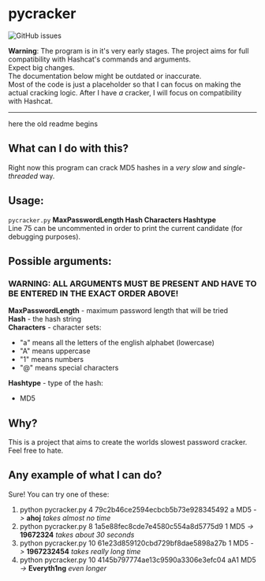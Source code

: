 # pycracker
![GitHub issues](https://img.shields.io/github/issues/satcom886/pycracker)

**Warning**: The program is in it's very early stages. The project aims for full compatibility with Hashcat's commands and arguments.  
Expect big changes.  
The documentation below might be outdated or inaccurate.  
Most of the code is just a placeholder so that I can focus on making the actual cracking logic. After I have *a* cracker, I will focus on compatibility with Hashcat.

---

here the old readme begins
## What can I do with this?
Right now this program can crack MD5 hashes in a *very slow* and *single-threaded* way.
## Usage:
`pycracker.py` **MaxPasswordLength Hash Characters Hashtype**  
Line 75 can be uncommented in order to print the current candidate (for debugging purposes).
## Possible arguments:
### WARNING: ALL ARGUMENTS MUST BE PRESENT AND HAVE TO BE ENTERED IN THE EXACT ORDER ABOVE!
**MaxPasswordLength** - maximum password length that will be tried  
**Hash** - the hash string  
**Characters** - character sets:  
* "a" means all the letters of the english alphabet (lowercase)
* "A" means uppercase
* "1" means numbers
* "@" means special characters

 **Hashtype** - type of the hash:
* MD5

## Why?
This is a project that aims to create the worlds slowest password cracker. Feel free to hate.

## Any example of what I can do?
Sure! You can try one of these:
1. python pycracker.py 4 79c2b46ce2594ecbcb5b73e928345492 a MD5 *->* **ahoj** *takes almost no time*
4. python pycracker.py 8 1a5e88fec8cde7e4580c554a8d5775d9 1 MD5 *->* **19672324** *takes about 30 seconds*
3. python pycracker.py 10 61e23d859120cbd729bf8dae5898a27b 1 MD5 *->* **1967232454** *takes really long time*
2. python pycracker.py 10 4145b797774ae13c9590a3306e3efc04 aA1 MD5 *->* **Everyth1ng** *even longer*